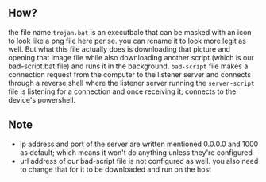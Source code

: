 ## How?

the file name `trojan.bat` is an executbale that can be masked with an icon to look like a png file here per se. you can rename it to look more legit as well.
But what this file actually does is downloading that picture and opening that image file while also downloading another script (which is our bad-script.bat file) and runs it in the background.
`bad-script` file makes a connection request from the computer to the listener server and connects through a reverse shell where the listener server running the `server-script` file is listening for a connection and once receiving it; connects to the device's powershell.

## Note

- ip address and port of the server are written mentioned 0.0.0.0 and 1000 as default; which means it won't do anything unless they're configured
- url address of our bad-script file is not configured as well. you also need to change that for it to be downloaded and run on the host